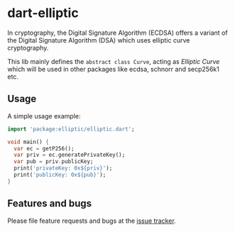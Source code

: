 # dart-elliptic

In cryptography, the  Digital Signature Algorithm (ECDSA) offers a variant of the Digital Signature Algorithm (DSA) which uses elliptic curve cryptography.

This lib mainly defines the `abstract class Curve`, acting as *Elliptic Curve* which will be used in other packages like ecdsa, schnorr and secp256k1 etc.

## Usage

A simple usage example:

```dart
import 'package:elliptic/elliptic.dart';

void main() {
  var ec = getP256();
  var priv = ec.generatePrivateKey();
  var pub = priv.publicKey;
  print('privateKey: 0x${priv}');
  print('publicKey: 0x${pub}');
}
```

## Features and bugs

Please file feature requests and bugs at the [issue tracker][tracker].

[tracker]: https://github.com/C0MM4ND/dart-elliptic/issues

